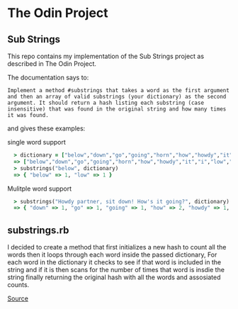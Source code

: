 # The Odin Project
## Sub Strings

This repo contains my implementation of the Sub Strings project as described in The Odin Project.

The documentation says to: 

  ```Implement a method #substrings that takes a word as the first argument and then an array of valid substrings (your dictionary) as the second argument. It should return a hash listing each substring (case insensitive) that was found in the original string and how many times it was found.```
  
and gives these examples:

single word support

```ruby
  > dictionary = ["below","down","go","going","horn","how","howdy","it","i","low","own","part","partner","sit"]
  => ["below","down","go","going","horn","how","howdy","it","i","low","own","part","partner","sit"]
  > substrings("below", dictionary)
  => { "below" => 1, "low" => 1 }
```
Mulitple word support

```ruby
  > substrings("Howdy partner, sit down! How's it going?", dictionary)
  => { "down" => 1, "go" => 1, "going" => 1, "how" => 2, "howdy" => 1, "it" => 2, "i" => 3, "own" => 1, "part" => 1, "partner" => 1, "sit" => 1 }
```

## substrings.rb

I decided to create a method that first initializes a new hash to count all the words then it loops through each word inside the passed dictionary, For each word in the dictionary it checks to see if that word is included in the string and if it is then scans for the number of times that word is insdie the string finally returning the original hash with all the words and assosiated counts.

[Source](https://www.theodinproject.com/lessons/ruby-sub-strings)
